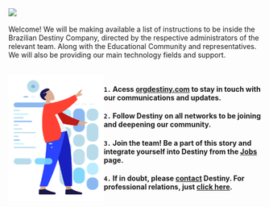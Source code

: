 <img src="https://github.com/orgdestiny/.github/blob/main/images/Sem-T%C3%ADtulo-3000.png">

<br />

Welcome! We will be making available a list of instructions to be inside the Brazilian Destiny Company, directed by the respective administrators of the relevant team. Along with the Educational Community and representatives. We will also be providing our main technology fields and support.

<br />

<img align="left" height="250" src="https://github.com/orgdestiny/.github/blob/main/images/Humaaans%20-%20Wireframe.png"/>

#### `1.` Acess [orgdestiny.com](https://orgdestiny.com/) to stay in touch with our communications and updates.
#### `2.` Follow Destiny on all networks to be joining and deepening our community.
#### `3.` Join the team! Be a part of this story and integrate yourself into Destiny from the [Jobs](https://orgdestiny.com/login) page.
#### `4.` If in doubt, please [contact](mailto:contact@orgdestiny.com) Destiny. For professional relations, just [click here](mailto:booking@orgdestiny.com).

<br />
<br />



